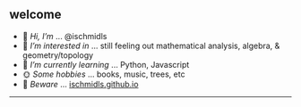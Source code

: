 ## welcome
- 👋 *Hi, I’m* ... @ischmidls
- 👀 *I’m interested in* ... still feeling out mathematical analysis, algebra, & geometry/topology
- 🌱 *I’m currently learning* ... Python, Javascript
- 🌞 *Some hobbies* ... books, music, trees, etc
- 🏡 *Beware* ... [ischmidls.github.io](http://ischmidls.github.io/)
- - - - - - - - - - - - - - - - - - - - - - - - - - - - - - - - -- - - - - -

<!--- - 💞️ *I’m looking to collaborate on* ... nothing at the moment --->
<!--- - 📫 *How to reach me* ... please, don't --->

<!---
ischmidls/ischmidls is a ✨ special ✨ repository because its `README.md` (this file) appears on your GitHub profile.
You can click the Preview link to take a look at your changes.
--->
